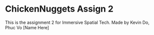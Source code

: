 # ChickenNuggets Assign 2
 This is the assignment 2 for Immersive Spatial Tech. Made by Kevin Do, Phuc Vo [Name Here]
